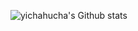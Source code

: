 ![yichahucha's Github stats](https://github-readme-stats.vercel.app/api?username=yichahucha&show_icons=true)
